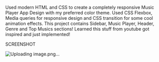 Used modern HTML and CSS to create a completely responsive Music Player App Design with my preferred color theme. Used CSS Flexbox, Media queries for responsive design and CSS transition for some cool animation effects. This project contains Sidebar, Music Player, Header, Genre and Top Musics sections!
Learned this stuff from youtube got inspired and just implemented!

SCREENSHOT

![Uploading image.png…]()
